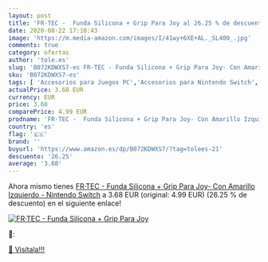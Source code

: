 ```yaml
---
layout: post
title: 'FR·TEC -  Funda Silicona + Grip Para Joy al 26.25 % de descuento'
date: 2020-08-22 17:10:43
image: 'https://m.media-amazon.com/images/I/41wy+6XE+AL._SL400_.jpg'
comments: true
category: ofertas
author: 'tole.es'
slug: 'B072KDWXS7-es FR·TEC - Funda Silicona + Grip Para Joy- Con Amarillo...'
sku: 'B072KDWXS7-es'
tags: [ 'Accesorios para Juegos PC','Accesorios para Nintendo Switch','Accesorios para PlayStation 4','Almacenamiento de datos','Almacenamiento de datos externo','Discos duros externos','Electrónica','Hardware y juegos para Nintendo Switch','Hardware y juegos para PlayStation 4','Informática','Juegos y Accesorios para PC','Memoria para Nintendo Switch','Tarjetas de memoria','Tarjetas microSD','Videojuegos','Volantes para PC','nintendo', ]
actualPrice: 3.68 EUR
currency: EUR
price: 3.68
comparePrice: 4.99 EUR
prodname: 'FR·TEC -  Funda Silicona + Grip Para Joy- Con Amarillo Izquierdo - Nintendo Switch'
country: 'es'
flag: '🇪🇸'
brand: ''
buyurl: 'https://www.amazon.es/dp/B072KDWXS7/?tag=tolees-21'
descuento: '26.25'
average: '3.68'
---
```


Ahora mismo tienes [FR·TEC -  Funda Silicona + Grip Para Joy- Con Amarillo Izquierdo - Nintendo Switch](https://www.amazon.es/dp/B072KDWXS7/?tag=tolees-21) a 3.68 EUR (original: 4.99 EUR) (26.25 %  de descuento) en el siguiente enlace!

[![FR·TEC -  Funda Silicona + Grip Para Joy](https://m.media-amazon.com/images/I/41wy+6XE+AL._SL400_.jpg)](https://www.amazon.es/dp/B072KDWXS7/?tag=tolees-21)

🔎:


[🛒 Visítala!!!](https://www.amazon.es/dp/B072KDWXS7/?tag=tolees-21)
